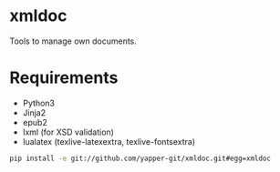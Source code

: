 xmldoc
======

Tools to manage own documents.

# Requirements

- Python3
- Jinja2
- epub2
- lxml (for XSD validation)
- lualatex (texlive-latexextra, texlive-fontsextra)

```bash
pip install -e git://github.com/yapper-git/xmldoc.git#egg=xmldoc
```
